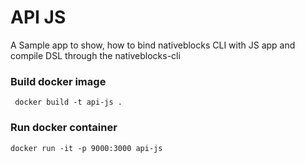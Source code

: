 # API JS

A Sample app to show, how to bind nativeblocks CLI with JS app and compile DSL through the nativeblocks-cli

### Build docker image

```
 docker build -t api-js .  
 ```

### Run docker container

```
docker run -it -p 9000:3000 api-js
```